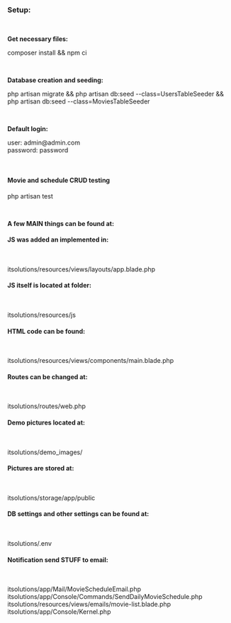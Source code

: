 <h3>Setup:</h3></br>

<strong>Get necessary files: </strong></br>
<p>composer install && npm ci</p></br>

<strong>Database creation and seeding:</strong></br>
<p>php artisan migrate && php artisan db:seed --class=UsersTableSeeder && php artisan db:seed --class=MoviesTableSeeder</p></br>

<strong>Default login:</strong></br>

<p>user: admin@admin.com</br>
password: password</p></br>

<h4>Movie and schedule CRUD testing</h4>

<p>php artisan test</p></br>

<strong>A few MAIN things can be found at:</strong>

<h4>JS was added an implemented in:</h4></br>
<p>itsolutions/resources/views/layouts/app.blade.php</br></p>

<h4>JS itself is located at folder:</h4></br>
<p>itsolutions/resources/js</br></p>

<h4>HTML code can be found:</h4></br>
<p>itsolutions/resources/views/components/main.blade.php</br></p>

<h4>Routes can be changed at:</h4></br>
<p>itsolutions/routes/web.php</br></p>

<h4>Demo pictures located at:</h4></br>
<p>itsolutions/demo_images/</br></p>

<h4>Pictures are stored at:</h4></br>
<p>itsolutions/storage/app/public</br></p>

<h4>DB settings and other settings can be found at:</h4></br>
<p>itsolutions/.env</br></p>

<h4>Notification send STUFF to email:</h4></br>
<p>
itsolutions/app/Mail/MovieScheduleEmail.php</br>
itsolutions/app/Console/Commands/SendDailyMovieSchedule.php</br>
itsolutions/resources/views/emails/movie-list.blade.php</br>
itsolutions/app/Console/Kernel.php</br>
</p>
